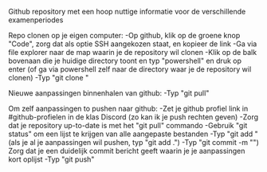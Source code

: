 Github repository met een hoop nuttige informatie voor de verschillende examenperiodes

Repo clonen op je eigen computer:
-Op github, klik op de groene knop "Code", zorg dat als optie SSH aangekozen staat, en kopieer de link
-Ga via file explorer naar de map waarin je de repository wil clonen
-Klik op de balk bovenaan die je huidige directory toont en typ "powershell" en druk op enter 
	(of ga via powershell zelf naar de directory waar je de repository wil clonen)
-Typ "git clone <gekopieerde link>"

Nieuwe aanpassingen binnenhalen van github:
-Typ "git pull"

Om zelf aanpassingen to pushen naar github:
-Zet je github profiel link in #github-profielen in de klas Discord
	(zo kan ik je push rechten geven)
-Zorg dat je repository up-to-date is met het "git pull" commando
-Gebruik "git status" om een lijst te krijgen van alle aangepaste bestanden
-Typ "git add <lijst met bestanden die je wil toevoegen>"
	(als je al je aanpassingen wil pushen, typ "git add .")
-Typ "git commit -m "<commit bericht>")
	Zorg dat je een duidelijk commit bericht geeft waarin je je aanpassingen kort oplijst
-Typ "git push"